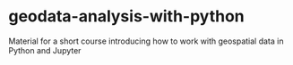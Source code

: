 # geodata-analysis-with-python
Material for a short course introducing how to work with geospatial data in Python and Jupyter
